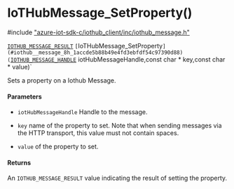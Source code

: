 # IoTHubMessage_SetProperty()

\#include ["azure-iot-sdk-c/iothub_client/inc/iothub_message.h"](../iot-c-ref-iothub-message-h.md)  

[`IOTHUB_MESSAGE_RESULT`](#iothub__message_8h_1a9ecf3d22e0ef357c3e7eda387ea07f62) `[`IoTHubMessage_SetProperty`](#iothub__message_8h_1accde5b88b49e4fd3ebfdf54c97390d88)(`[`IOTHUB_MESSAGE_HANDLE`](#iothub__message_8h_1a98782b8f57e3f751b4f0196de946432c) iotHubMessageHandle,const char * key,const char * value)`

Sets a property on a Iothub Message.

#### Parameters
* `iotHubMessageHandle` Handle to the message.

* `key` name of the property to set. Note that when sending messages via the HTTP transport, this value must not contain spaces.

* `value` of the property to set.

#### Returns
An `IOTHUB_MESSAGE_RESULT` value indicating the result of setting the property.

